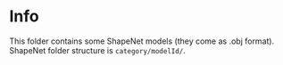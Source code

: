 # Info

This folder contains some ShapeNet models (they come as .obj format). ShapeNet folder structure is ```category/modelId/```.